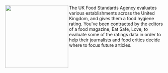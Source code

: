 <p><img align="left"src="https://github.com/theidari/eatsafe_love/blob/master/asset/header.png" width="200px">The UK Food Standards Agency evaluates various establishments across the United Kingdom, and gives them a food hygiene rating. You've been contracted by the editors of a food magazine, Eat Safe, Love, to evaluate some of the ratings data in order to help their journalists and food critics decide where to focus future articles.</p>

